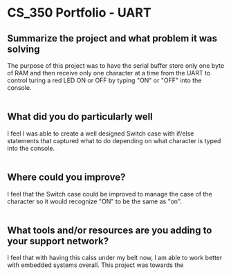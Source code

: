 <h1> CS_350 Portfolio - UART</h1>
<h2><b>Summarize the project and what problem it was solving</b></h2>
The purpose of this project was to have the serial buffer store only one byte of RAM and then receive only one character at a time from the UART to control turing a red LED ON or OFF by typing "ON" or "OFF" into the console.
<br><br>
<h2><b>What did you do particularly well</b></h2>
I feel I was able to create a well designed Switch case with if/else statements that captured what to do depending on what character is typed into the console.
<br><br>
<h2><b>Where could you improve?</b></h2>
I feel that the Switch case could be improved to manage the case of the character so it would recognize "ON" to be the same as "on".
<br><br>
<h2><b>What tools and/or resources are you adding to your support network?</b></h2>
I feel that with having this calss under my belt now, I am able to work better with embedded systems overall. This project was towards the
